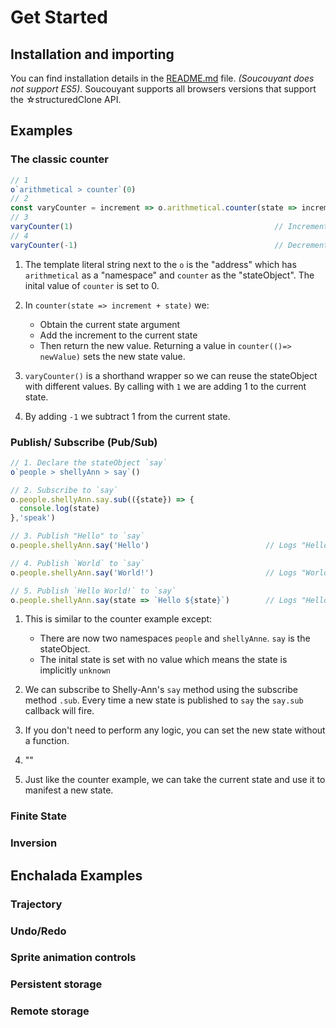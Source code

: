 # Get Started


## Installation and importing
You can find installation details in the [README.md](https://github.com/julienetie/soucouyant/blob/main/README.md) file. _(Soucouyant does not support ES5)_. Soucouyant supports all browsers versions that support the ☆structuredClone API.

## Examples
### The classic counter

```js
// 1
o`arithmetical > counter`(0)
// 2
const varyCounter = increment => o.arithmetical.counter(state => increment + state)
// 3
varyCounter(1)                                             // Increment  by 1
// 4
varyCounter(-1)                                            // Decrement  by 1
```


1. The template literal string next to the `o` is the "address" which has `arithmetical` as a "namespace" and 
`counter` as the "stateObject". The inital value of `counter` is set to 0. 

                                    
2. In `counter(state => increment + state)` we: 
   - Obtain the current state argument
   - Add the increment to the current state
   - Then return the new value. Returning a value in `counter(()=> newValue)` sets the new state value.

3. `varyCounter()` is a shorthand wrapper so we can reuse the stateObject with different values. By calling with `1` we are adding 1 to the current state.
4. By adding `-1` we subtract 1 from the current state. 

### Publish/ Subscribe (Pub/Sub)
```js
// 1. Declare the stateObject `say`
o`people > shellyAnn > say`()

// 2. Subscribe to `say`
o.people.shellyAnn.say.sub(({state}) => {
  console.log(state)
},'speak')

// 3. Publish "Hello" to `say`
o.people.shellyAnn.say('Hello')                          // Logs "Hello"

// 4. Publish `World` to `say`
o.people.shellyAnn.say('World!')                         // Logs "World!"

// 5. Publish `Hello World!` to `say`
o.people.shellyAnn.say(state => `Hello ${state}`)        // Logs "Hello World!"
```
1. This is similar to the counter example except:
    - There are now two namespaces `people` and `shellyAnne`. `say` is the stateObject. 
    - The inital state is set with no value which means the state is implicitly `unknown`

2. We can subscribe to Shelly-Ann's `say` method using the subscribe method `.sub`. Every time a new state is published to `say` the `say.sub` callback will fire.
3. If you don't need to perform any logic, you can set the new state without a function. 
4. ""
5. Just like the counter example, we can take the current state and use it to manifest a new state.  

### Finite State

### Inversion

## Enchalada Examples

### Trajectory 

### Undo/Redo

### Sprite animation controls

### Persistent storage

### Remote storage
